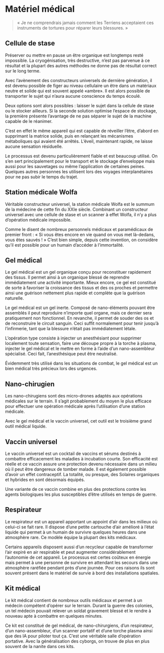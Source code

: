 # Matériel médical
> « Je ne comprendrais jamais comment les Terriens acceptaient ces instruments de tortures pour réparer leurs blessures. »

## Cellule de stase
Préserver ou mettre en pause un être organique est longtemps resté impossible. La cryogénisation, très destructive, n’est pas parvenue à ce résultat et la plupart des autres méthodes ne donne pas de résultat correct sur le long terme.

Avec l’avènement des constructeurs universels de dernière génération, il est devenu possible de figer au niveau cellulaire un être dans un matériaux neutre et solide qui est souvent appelé «ambre». Il est alors possible de transporter le sujet qui n’aura aucune conscience du temps écoulé.

Deux options sont alors possibles : laisser le sujet dans la cellule de stase ou le stocker ailleurs. Si la seconde solution optimise l’espace de stockage, la première présente l’avantage de ne pas séparer le sujet de la machine capable de le réanimer.

C’est en effet le même appareil qui est capable de réveiller l’être, d’abord en supprimant la matrice solide, puis en relançant les mécanismes métaboliques qui avaient été arrêtés. L’éveil, maintenant rapide, ne laisse aucune sensation résiduelle.

Le processus est devenu particulièrement fiable et est beaucoup utilisé. On s’en sert principalement pour le transport et le stockage d’enveloppe mais aussi pour les sauvetages ou même l’application de certaines peines. Quelques autres personnes les utilisent lors des voyages interplanétaires pour ne pas subir le temps du trajet.

## Station médicale Wolfa
Véritable constructeur universel, la station médicale Wolfa est le summum de la médecine de cette fin du XXIe siècle. Combinant un constructeur universel avec une cellule de stase et un scanner à effet Wolfa, il n’y a plus d’opération médicale impossible.

Comme le disent de nombreux personnels médicaux et paramédicaux de premier front : « Si vous êtes encore en vie quand on vous met là-dedans, vous êtes sauvés ! » C’est bien simple, depuis cette invention, on considère qu’il est possible pour un humain d’accéder à l’immortalité.

## Gel médical
Le gel médical est un gel organique conçu pour reconstituer rapidement des tissus. Il permet ainsi à un organique blessé de reprendre immédiatement une activité importante. Mieux encore, ce gel est constitué de sorte à favoriser la croissance des tissus et des os proches et permettre ainsi une guérison nettement plus rapide et complète que la guérison naturelle.

Le gel médical est un gel inerte. Composé de nano-éléments pouvant être assemblés il peut reproduire n’importe quel organe, mais ce dernier sera pratiquement non fonctionnel. En revanche, il permet de souder des os et de reconstruire le circuit sanguin. Ceci suffit normalement pour tenir jusqu’à l’infirmerie, tant que la blessure n’était pas immédiatement létale.

L’opération type consiste à injecter un anesthésiant pour supprimer localement toute sensation, faire une découpe propre à la torche à plasma, injecter le gel médical et le mettre en forme à l’aide d’un nano-assembleur spécialisé. Ceci fait, l’anesthésique peut être neutralisé.

Évidemment très utilisé dans les situations de combat, le gel médical est un bien médical très précieux lors des urgences.

## Nano-chirugien
Les nano-chirugiens sont des micro-drones adaptés aux opérations médicales sur le terrain. Il s’agit probablement du moyen le plus efficace pour effectuer une opération médicale après l’utilisation d’une station médicale.

Avec le gel médical et le vaccin universel, cet outil est le troisième grand outil médical liquide.

## Vaccin universel
Le vaccin universel est un cocktail de vaccins et sérums destinés à combattre efficacement les maladies à incubation courte. Son efficacité est réelle et ce vaccin assure une protection devenu nécessaire dans un milieu où il peut être dangereux de tomber malade. Il est également possible d’avoir un effet contraceptif. La totalité, ou presque, des Solaires organiques et hybrides en sont désormais équipés.

Une variante de ce vaccin combine en plus des protections contre les agents biologiques les plus susceptibles d’être utilisés en temps de guerre.

## Respirateur
Le respirateur est un appareil apportant un appoint d’air dans les milieux où celui-ci se fait rare. Il dispose d’une petite cartouche d’air amélioré à l’état liquide qui permet à un humain de survivre quelques heures dans une atmosphère rare. Ce modèle équipe la plupart des kits médicaux.

Certains appareils disposent aussi d’un recycleur capable de transformer l’air expiré en air respirable et peut augmenter considérablement l’autonomie de cet appareil. Le processus est certes coûteux en énergie mais permet à une personne de survivre en attendant les secours dans une atmosphère raréfiée pendant près d’une journée. Pour ces raisons ils sont souvent présent dans le matériel de survie à bord des installations spatiales.

## Kit médical
Le kit médical contient de nombreux outils médicaux et permet à un médecin compétent d’opérer sur le terrain. Durant la guerre des colonies, un tel médecin pouvait relever un soldat gravement blessé et le rendre à nouveau apte à combattre en quelques minutes.

Ce kit est constitué de gel médical, de nano-chirurgiens, d’un respirateur, d’un nano-assembleur, d’un scanner portatif et d’une torche plasma ainsi que des IA pour piloter tout ça. C’est une véritable salle d’opération portative. Avec la généralisation des cyborgs, on trouve de plus en plus souvent de la nanite dans ces kits.